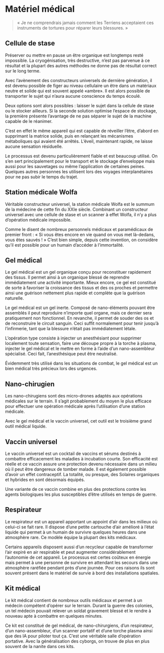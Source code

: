 # Matériel médical
> « Je ne comprendrais jamais comment les Terriens acceptaient ces instruments de tortures pour réparer leurs blessures. »

## Cellule de stase
Préserver ou mettre en pause un être organique est longtemps resté impossible. La cryogénisation, très destructive, n’est pas parvenue à ce résultat et la plupart des autres méthodes ne donne pas de résultat correct sur le long terme.

Avec l’avènement des constructeurs universels de dernière génération, il est devenu possible de figer au niveau cellulaire un être dans un matériaux neutre et solide qui est souvent appelé «ambre». Il est alors possible de transporter le sujet qui n’aura aucune conscience du temps écoulé.

Deux options sont alors possibles : laisser le sujet dans la cellule de stase ou le stocker ailleurs. Si la seconde solution optimise l’espace de stockage, la première présente l’avantage de ne pas séparer le sujet de la machine capable de le réanimer.

C’est en effet le même appareil qui est capable de réveiller l’être, d’abord en supprimant la matrice solide, puis en relançant les mécanismes métaboliques qui avaient été arrêtés. L’éveil, maintenant rapide, ne laisse aucune sensation résiduelle.

Le processus est devenu particulièrement fiable et est beaucoup utilisé. On s’en sert principalement pour le transport et le stockage d’enveloppe mais aussi pour les sauvetages ou même l’application de certaines peines. Quelques autres personnes les utilisent lors des voyages interplanétaires pour ne pas subir le temps du trajet.

## Station médicale Wolfa
Véritable constructeur universel, la station médicale Wolfa est le summum de la médecine de cette fin du XXIe siècle. Combinant un constructeur universel avec une cellule de stase et un scanner à effet Wolfa, il n’y a plus d’opération médicale impossible.

Comme le disent de nombreux personnels médicaux et paramédicaux de premier front : « Si vous êtes encore en vie quand on vous met là-dedans, vous êtes sauvés ! » C’est bien simple, depuis cette invention, on considère qu’il est possible pour un humain d’accéder à l’immortalité.

## Gel médical
Le gel médical est un gel organique conçu pour reconstituer rapidement des tissus. Il permet ainsi à un organique blessé de reprendre immédiatement une activité importante. Mieux encore, ce gel est constitué de sorte à favoriser la croissance des tissus et des os proches et permettre ainsi une guérison nettement plus rapide et complète que la guérison naturelle.

Le gel médical est un gel inerte. Composé de nano-éléments pouvant être assemblés il peut reproduire n’importe quel organe, mais ce dernier sera pratiquement non fonctionnel. En revanche, il permet de souder des os et de reconstruire le circuit sanguin. Ceci suffit normalement pour tenir jusqu’à l’infirmerie, tant que la blessure n’était pas immédiatement létale.

L’opération type consiste à injecter un anesthésiant pour supprimer localement toute sensation, faire une découpe propre à la torche à plasma, injecter le gel médical et le mettre en forme à l’aide d’un nano-assembleur spécialisé. Ceci fait, l’anesthésique peut être neutralisé.

Évidemment très utilisé dans les situations de combat, le gel médical est un bien médical très précieux lors des urgences.

## Nano-chirugien
Les nano-chirugiens sont des micro-drones adaptés aux opérations médicales sur le terrain. Il s’agit probablement du moyen le plus efficace pour effectuer une opération médicale après l’utilisation d’une station médicale.

Avec le gel médical et le vaccin universel, cet outil est le troisième grand outil médical liquide.

## Vaccin universel
Le vaccin universel est un cocktail de vaccins et sérums destinés à combattre efficacement les maladies à incubation courte. Son efficacité est réelle et ce vaccin assure une protection devenu nécessaire dans un milieu où il peut être dangereux de tomber malade. Il est également possible d’avoir un effet contraceptif. La totalité, ou presque, des Solaires organiques et hybrides en sont désormais équipés.

Une variante de ce vaccin combine en plus des protections contre les agents biologiques les plus susceptibles d’être utilisés en temps de guerre.

## Respirateur
Le respirateur est un appareil apportant un appoint d’air dans les milieux où celui-ci se fait rare. Il dispose d’une petite cartouche d’air amélioré à l’état liquide qui permet à un humain de survivre quelques heures dans une atmosphère rare. Ce modèle équipe la plupart des kits médicaux.

Certains appareils disposent aussi d’un recycleur capable de transformer l’air expiré en air respirable et peut augmenter considérablement l’autonomie de cet appareil. Le processus est certes coûteux en énergie mais permet à une personne de survivre en attendant les secours dans une atmosphère raréfiée pendant près d’une journée. Pour ces raisons ils sont souvent présent dans le matériel de survie à bord des installations spatiales.

## Kit médical
Le kit médical contient de nombreux outils médicaux et permet à un médecin compétent d’opérer sur le terrain. Durant la guerre des colonies, un tel médecin pouvait relever un soldat gravement blessé et le rendre à nouveau apte à combattre en quelques minutes.

Ce kit est constitué de gel médical, de nano-chirurgiens, d’un respirateur, d’un nano-assembleur, d’un scanner portatif et d’une torche plasma ainsi que des IA pour piloter tout ça. C’est une véritable salle d’opération portative. Avec la généralisation des cyborgs, on trouve de plus en plus souvent de la nanite dans ces kits.